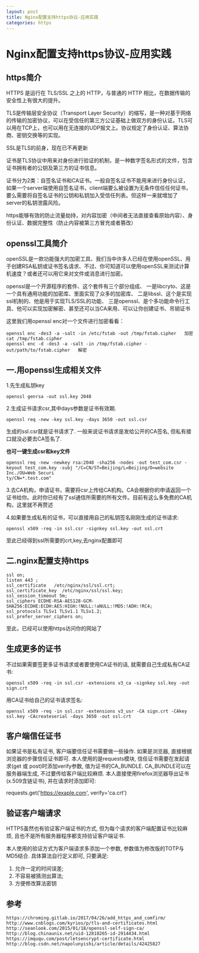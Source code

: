 ```yaml
---
layout: post
title: Nginx配置支持https协议-应用实践
categories: https
---
```


# Nginx配置支持https协议-应用实践

## https简介

HTTPS 是运行在 TLS/SSL 之上的 HTTP，与普通的 HTTP 相比，在数据传输的安全性上有很大的提升。

TLS是传输层安全协议（Transport Layer Security）的缩写，是一种对基于网络的传输的加密协议，可以在受信任的第三方公证基础上做双方的身份认证。TLS可以用在TCP上，也可以用在无连接的UDP报文上。协议规定了身份认证、算法协商、密钥交换等的实现。

SSL是TLS的前身，现在已不再更新

证书是TLS协议中用来对身份进行验证的机制，是一种数字签名形式的文件，包含证书拥有者的公钥及第三方的证书信息。

证书分为2类：自签名证书和CA证书。一般自签名证书不能用来进行身份认证，如果一个server端使用自签名证书，client端要么被设置为无条件信任任何证书，要么需要将自签名证书的公钥和私钥加入受信任列表。但这样一来就增加了server的私钥泄露风险。


https能够有效的防止流量劫持，对内容加密（中间者无法直接查看原始内容）、身份认证、数据完整性（防止内容被第三方冒充或者篡改）

## openssl工具简介

openSSL是一款功能强大的加密工具、我们当中许多人已经在使用openSSL、用于创建RSA私钥或证书签名请求、不过、你可知道可以使用openSSL来测试计算机速度？或者还可以用它来对文件或消息进行加密。

openssl是一个开源程序的套件、这个套件有三个部分组成、
一是libcryto、这是一个具有通用功能的加密库、里面实现了众多的加密库、
二是libssl、这个是实现ssl机制的、他是用于实现TLS/SSL的功能、
三是openssl、是个多功能命令行工具、他可以实现加密解密、甚至还可以当CA来用、可以让你创建证书、吊销证书

这里我们用openssl enc对一个文件进行加密看看：
```
openssl enc -des3 -a -salt -in /etc/fstab -out /tmp/fstab.cipher   加密
cat /tmp/fstab.cipher
openssl enc -d -des3 -a -salt -in /tmp/fstab.cipher -out/path/to/fstab.cipher   解密
```


## 一.用openssl生成相关文件

1.先生成私钥key
```
openssl genrsa -out ssl.key 2048
```
2.生成证书请求csr,其中days参数是证书有效期.
```
openssl req -new -key ssl.key -days 3650 -out ssl.csr
```
生成的ssl.csr就是证书请求了. 一般来说证书请求是发给公开的CA签名, 但私有接口就没必要去CA签名了.

**也可一键生成csr和key文件**
```
openssl req -new -newkey rsa:2048 -sha256 -nodes -out test_com.csr -keyout test_com.key -subj "/C=CN/ST=Beijing/L=Beijing/O=website Inc./OU=Web Securi
ty/CN=*.test.com"
```

3.去CA机构，申请证书，需要将csr上传给CA机构。CA会根据你的申请返回一个证书给你。此时你已经有了ssl通信所需要的所有文件。目前有这么多免费的CA机构，这里就不再赘述

4.如果要生成私有的证书，可以直接用自己的私钥签名刚刚生成的证书请求:
```
openssl x509 -req -in ssl.csr -signkey ssl.key -out ssl.crt
```

至此已经得到ssl所需要的crt,key,去nginx配置即可

## 二.nginx配置支持https
```
ssl on;
listen 443 ;
ssl_certificate   /etc/nginx/ssl/ssl.crt;
ssl_certificate_key  /etc/nginx/ssl/ssl.key;
ssl_session_timeout 5m;
ssl_ciphers ECDHE-RSA-AES128-GCM-SHA256:ECDHE:ECDH:AES:HIGH:!NULL:!aNULL:!MD5:!ADH:!RC4;
ssl_protocols TLSv1 TLSv1.1 TLSv1.2;
ssl_prefer_server_ciphers on;

```

至此，已经可以使用https访问你的网站了


## 生成更多的证书
不过如果需要签更多证书请求或者要使用CA证书的话, 就需要自己生成私有CA证书:
```
openssl x509 -req -in ssl.csr -extensions v3_ca -signkey ssl.key -out sign.crt
```

用CA证书给自己的证书请求签名:
```
openssl x509 -req -in ssl.csr -extensions v3_usr -CA sign.crt -CAkey ssl.key -CAcreateserial -days 3650 -out ssl.crt
```

## 客户端信任证书

如果证书是私有证书, 客户端要信任证书需要做一些操作. 如果是浏览器, 直接根据浏览器的步骤信任证书即可. 本人使用的是requests模块, 信任证书需要在发起请求(get 或 post)时添加verify参数, 值为证书的CA_BUNDLE. CA_BUNDLE可以在服务器端生成, 不过要传给客户端比较麻烦. 本人直接使用firefox浏览器导出证书(x.509含链证书), 并在请求时添加即可:

requests.get('https://exaple.com', verify='ca.crt')

## 验证客户端请求
HTTPS虽然也有验证客户端证书的方式, 但为每个请求的客户端配置证书比较麻烦, 且也不是所有服务器程序都支持验证客户端证书.

本人使用的验证方式为客户端请求多添加一个参数, 参数值为修改版的TOTP与MD5结合. 具体算法自行定义即可, 只要满足:

1. 允许一定的时间误差; 
2. 不容易被猜测出算法; 
3. 方便修改算法密钥

## 参考

```
https://chroming.gitlab.io/2017/04/26/add_https_and_comfirm/
http://www.cnblogs.com/kyrios/p/tls-and-certificates.html
http://seanlook.com/2015/01/18/openssl-self-sign-ca/
http://blog.chinaunix.net/uid-12818265-id-2914434.html
https://imququ.com/post/letsencrypt-certificate.html
http://blog.csdn.net/napolunyishi/article/details/42425827
```
